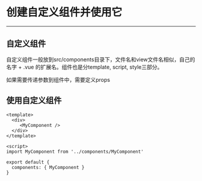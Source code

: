 # 创建自定义组件并使用它
----


## 自定义组件

自定义组件一般放到src/components目录下，文件名和view文件名相似，自己的名字 + .vue 的扩展名。组件也是分template, script, style三部分。

如果需要传递参数到组件中，需要定义props



## 使用自定义组件

```
<template>
  <div>
     <MyComponent />
  </div>
</template>

<script>
import MyComponent from '../components/MyComponent'

export default {
  components: { MyComponent }
}
```
